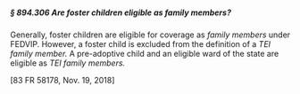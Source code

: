 ##### § 894.306 Are foster children eligible as family members? #####

Generally, foster children are eligible for coverage as *family members* under FEDVIP. However, a foster child is excluded from the definition of a *TEI family member.* A pre-adoptive child and an eligible ward of the state are eligible as *TEI family members.*

[83 FR 58178, Nov. 19, 2018]
